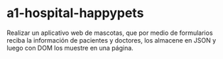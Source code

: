 # a1-hospital-happypets
Realizar un aplicativo web de mascotas, que por medio de formularios reciba la información de pacientes y doctores, los almacene en JSON y luego con DOM los muestre en una página.
